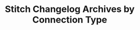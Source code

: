 ---
title: Stitch Changelog Archives by Connection Type
permalink: /changelog/archives/connection-type
summary: "Stitch changelog archives by integration and destination."

key: "changelog-archive-connections"

content-type: "changelog-archive"
archive-type: "connections"
archive-type-singular: "connection"

layout: changelog
toc: false
feedback: false
---
